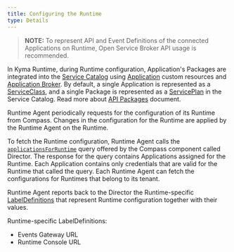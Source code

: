 ```yaml
---
title: Configuring the Runtime
type: Details
---
```


> **NOTE:** To represent API and Event Definitions of the connected Applications on Runtime, Open Service Broker API usage is recommended.

In Kyma Runtime, during Runtime configuration, Application's Packages are integrated into the [Service Catalog](components/service-catalog) using [Application](components/application-connector#custom-resource-application) custom resources and [Application Broker](components/application-connector#architecture-application-broker).
By default, a single Application is represented as a [ServiceClass](components/service-catalog/#architecture-resources), and a single Package is represented as a [ServicePlan](components/service-catalog/#architecture-resources) in the Service Catalog.
Read more about [API Packages](https://github.com/kyma-incubator/compass/blob/master/docs/compass/03-packages-api.md) document.

Runtime Agent periodically requests for the configuration of its Runtime from Compass.
Changes in the configuration for the Runtime are applied by the Runtime Agent on the Runtime.

To fetch the Runtime configuration, Runtime Agent calls the [`applicationsForRuntime`](https://github.com/kyma-incubator/compass/blob/master/components/director/pkg/graphql/schema.graphql) query offered by the Compass component called Director.
The response for the query contains Applications assigned for the Runtime.
Each Application contains only credentials that are valid for the Runtime that called the query.
Each Runtime Agent can fetch the configurations for Runtimes that belong to its tenant.

Runtime Agent reports back to the Director the Runtime-specific [LabelDefinitions](https://github.com/kyma-incubator/compass/blob/master/docs/compass/03-02-labels.md#labeldefinitions) that represent Runtime configuration together with their values.

Runtime-specific LabelDefinitions:

- Events Gateway URL
- Runtime Console URL